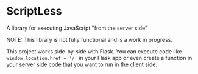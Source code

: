 # ScriptLess

A library for executing JavaScript "from the server side"

NOTE: This library is not fully functional and is a work in progress.

This project works side-by-side with Flask. You can execute code like `window.location.href = '/'` in your Flask app or even create a function in your server side code that you want to run in the client side.
